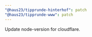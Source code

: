 ```yaml
---
"@haus23/tipprunde-hinterhof": patch
"@haus23/tipprunde-www": patch
---
```


Update node-version for cloudflare.
